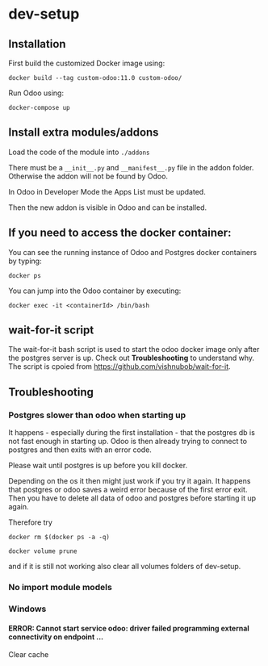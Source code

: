 # dev-setup

## Installation

First build the customized Docker image using:

    docker build --tag custom-odoo:11.0 custom-odoo/

Run Odoo using:

    docker-compose up

## Install extra modules/addons

Load the code of the module into `./addons`

There must be a `__init__.py` and `__manifest__.py` file in the addon folder. Otherwise the addon will not be found by Odoo.

In Odoo in Developer Mode the Apps List must be updated. 

Then the new addon is visible in Odoo and can be installed.

## If you need to access the docker container:

You can see the running instance of Odoo and Postgres docker containers by typing:

    docker ps

You can jump into the Odoo container by executing:

    docker exec -it <containerId> /bin/bash

## wait-for-it script

The wait-for-it bash script is used to start the odoo docker image only after the postgres server is up. Check out **Troubleshooting** to understand why. The script is cpoied from https://github.com/vishnubob/wait-for-it.

## Troubleshooting

### Postgres slower than odoo when starting up

It happens - especially during the first installation - that the postgres db is not fast enough in starting up. Odoo is then already trying to connect to postgres and then exits with an error code.

Please wait until postgres is up before you kill docker.

Depending on the os it then might just work if you try it again.
It happens that postgres or odoo saves a weird error because of the first error exit. Then you have to delete all data of odoo and postgres before starting it up again.

Therefore try

    docker rm $(docker ps -a -q)	

    docker volume prune

and if it is still not working also clear all volumes folders of dev-setup.

### No import module models

### Windows

#### ERROR: Cannot start service odoo: driver failed programming external connectivity on endpoint ...

Clear cache

